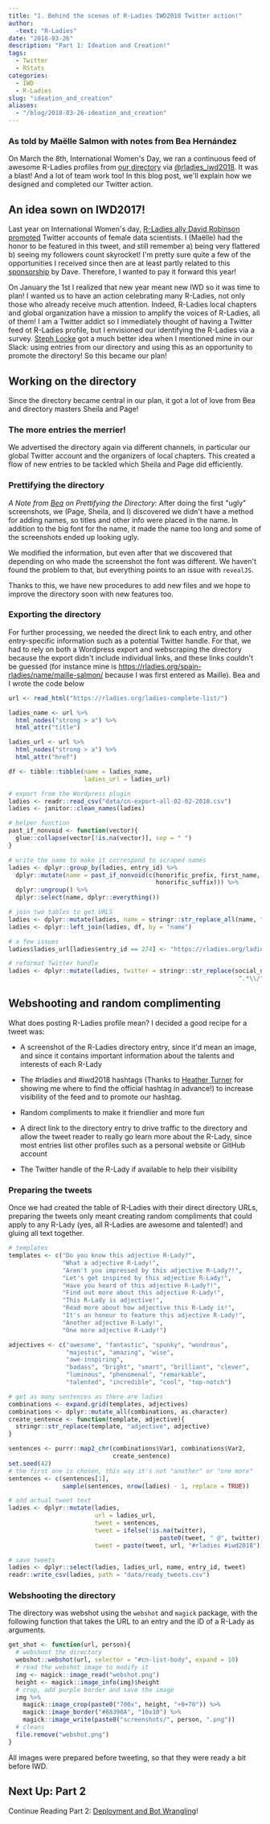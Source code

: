 ```yaml
---
title: "1. Behind the scenes of R-Ladies IWD2018 Twitter action!"
author:
  -text: "R-Ladies"
date: "2018-03-26"
description: "Part 1: Ideation and Creation!"
tags:
  - Twitter
  - RStats
categories:
  - IWD
  - R-Ladies
slug: "ideation_and_creation"
aliases:
  - "/blog/2018-03-26-ideation_and_creation"
---
```


### As told by Maëlle Salmon with notes from Bea Hernández

On March the 8th, International Women's Day, we ran a continuous feed of awesome R-Ladies profiles from [our directory](http://rladies.org/directory/) via [\@rladies_iwd2018](https://twitter.com/rladies_iwd2018). It was a blast! And a lot of team work too! In this blog post, we'll explain how we designed and completed our Twitter action.

## An idea sown on IWD2017!

Last year on International Women's day, [R-Ladies ally David Robinson](https://twitter.com/drob/) [promoted](https://twitter.com/drob/status/839564664321282048) Twitter accounts of female data scientists. I (Maëlle) had the honor to be featured in this tweet, and still remember a) being very flattered b) seeing my followers count skyrocket! I'm pretty sure quite a few of the opportunities I received since then are at least partly related to this [sponsorship](https://robinsones.github.io/The-Importance-of-Sponsorship/) by Dave. Therefore, I wanted to pay it forward this year!

On January the 1st I realized that new year meant new IWD so it was time to plan! I wanted us to have an action celebrating many R-Ladies, not only those who already receive much attention. Indeed, R-Ladies local chapters and global organization have a mission to amplify the voices of R-Ladies, all of them! I am a Twitter addict so I immediately thought of having a Twitter feed ot R-Ladies profile, but I envisioned our identifying the R-Ladies via a survey. [Steph Locke](https://twitter.com/stefflocke?lang=es) got a much better idea when I mentioned mine in our Slack: using entries from our directory and using this as an opportunity to promote the directory! So this became our plan!

## Working on the directory

Since the directory became central in our plan, it got a lot of love from Bea and directory masters Sheila and Page!

### The more entries the merrier!

We advertised the directory again via different channels, in particular our global Twitter account and the organizers of local chapters. This created a flow of new entries to be tackled which Sheila and Page did efficiently.

### Prettifying the directory

_A Note from [Bea](https://twitter.com/chucheria) on Prettifying the Directory:_ After doing the first "ugly" screenshots, we (Page, Sheila, and I) discovered we didn't have a method for adding names, so titles and other info were placed in the name. In addition to the big font for the name, it made the name too long and some of the screenshots ended up looking ugly.

We modified the information, but even after that we discovered that depending on who made the screenshot the font was different. We haven't found the problem to that, but everything points to an issue with `revealJS`.

Thanks to this, we have new procedures to add new files and we hope to improve the directory soon with new features too.

### Exporting the directory

For further processing, we needed the direct link to each entry, and other entry-specific information such as a potential Twitter handle. For that, we had to rely on both a Wordpress export and webscraping the directory because the export didn't include individual links, and these links couldn't be guessed (for instance mine is https://rladies.org/spain-rladies/name/maille-salmon/ because I was first entered as Maille). Bea and I wrote the code below

```r
url <- read_html("https://rladies.org/ladies-complete-list/")

ladies_name <- url %>%
  html_nodes("strong > a") %>%
  html_attr("title")

ladies_url <- url %>%
  html_nodes("strong > a") %>%
  html_attr("href")

df <- tibble::tibble(name = ladies_name,
                     ladies_url = ladies_url)

# export from the Wordpress plugin
ladies <- readr::read_csv("data/cn-export-all-02-02-2018.csv")
ladies <- janitor::clean_names(ladies)

# helper function
past_if_nonvoid <- function(vector){
  glue::collapse(vector[!is.na(vector)], sep = " ")
}

# write the name to make it correspond to scraped names
ladies <- dplyr::group_by(ladies, entry_id) %>%
  dplyr::mutate(name = past_if_nonvoid(c(honorific_prefix, first_name, middle_name, last_name,
                                         honorific_suffix))) %>%
  dplyr::ungroup() %>%
  dplyr::select(name, dplyr::everything())

# join two tables to get URLS
ladies <- dplyr::mutate(ladies, name = stringr::str_replace_all(name, "\\\\'", "’"))
ladies <- dplyr::left_join(ladies, df, by = "name")

# a few issues
ladies$ladies_url[ladies$entry_id == 274] <- "https://rladies.org/ladies-complete-list/name/bianca-furtuna/"

# reformat Twitter handle
ladies <- dplyr::mutate(ladies, twitter = stringr::str_replace(social_network_twitter_url,
                                                                ".*\\/", ""))


```

## Webshooting and random complimenting

What does posting R-Ladies profile mean? I decided a good recipe for a tweet was:

- A screenshot of the R-Ladies directory entry, since it'd mean an image, and since it contains important information about the talents and interests of each R-Lady

- The #rladies and #iwd2018 hashtags (Thanks to [Heather Turner](http://www.heatherturner.net) for showing me where to find the official hashtag in advance!) to increase visibility of the feed and to promote our hashtag.

- Random compliments to make it friendlier and more fun

- A direct link to the directory entry to drive traffic to the directory and allow the tweet reader to really go learn more about the R-Lady, since most entries list other profiles such as a personal website or GitHub account

- The Twitter handle of the R-Lady if available to help their visibility

### Preparing the tweets

Once we had created the table of R-Ladies with their direct directory URLs, preparing the tweets only meant creating random compliments that could apply to any R-Lady (yes, all R-Ladies are awesome and talented!) and gluing all text together.

```r
# templates
templates <- c("Do you know this adjective R-Lady?",
               "What a adjective R-Lady!",
               "Aren't you impressed by this adjective R-Lady?!",
               "Let's get inspired by this adjective R-Lady!",
               "Have you heard of this adjective R-Lady?!",
               "Find out more about this adjective R-Lady!",
               "This R-Lady is adjective!",
               "Read more about how adjective this R-Lady is!",
               "It's an honour to feature this adjective R-Lady!",
               "Another adjective R-Lady!",
               "One more adjective R-Lady!")

adjectives <- c("awesome", "fantastic", "spunky", "wondrous",
                "majestic", "amazing", "wise",
                "awe-inspiring",
                "badass", "bright", "smart", "brilliant", "clever",
                "luminous", "phenomenal", "remarkable",
                "talented", "incredible", "cool", "top-notch")

# get as many sentences as there are ladies
combinations <- expand.grid(templates, adjectives)
combinations <- dplyr::mutate_all(combinations, as.character)
create_sentence <- function(template, adjective){
  stringr::str_replace(template, "adjective", adjective)
}

sentences <- purrr::map2_chr(combinations$Var1, combinations$Var2,
                             create_sentence)
set.seed(42)
# the first one is chosen, this way it's not "another" or "one more"
sentences <- c(sentences[1],
               sample(sentences, nrow(ladies) - 1, replace = TRUE))

# add actual tweet text
ladies <- dplyr::mutate(ladies,
                        url = ladies_url,
                        tweet = sentences,
                        tweet = ifelse(!is.na(twitter),
                                          paste0(tweet, " @", twitter), tweet),
                        tweet = paste(tweet, url, "#rladies #iwd2018"))

# save tweets
ladies <- dplyr::select(ladies, ladies_url, name, entry_id, tweet)
readr::write_csv(ladies, path = "data/ready_tweets.csv")

```

### Webshooting the directory

The directory was webshot using the `webshot` and `magick` package, with the following function that takes the URL to an entry and the ID of a R-Lady as arguments.

```r
get_shot <- function(url, person){
  # webshoot the directory
  webshot::webshot(url, selector = "#cn-list-body", expand = 10)
  # read the webshot image to modify it
  img <- magick::image_read("webshot.png")
  height <- magick::image_info(img)$height
  # crop, add purple border and save the image
  img %>%
    magick::image_crop(paste0("700x", height, "+0+70")) %>%
    magick::image_border("#88398A", "10x10") %>%
    magick::image_write(paste0("screenshots/", person, ".png"))
  # cleans
  file.remove("webshot.png")
}
```

All images were prepared before tweeting, so that they were ready a bit before IWD.

## Next Up: Part 2

Continue Reading Part 2: [Deployment and Bot Wrangling](/post/deployment/)!
